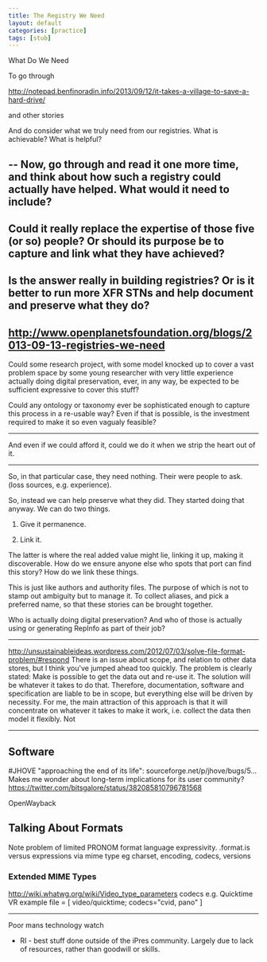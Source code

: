 ```yaml
---
title: The Registry We Need
layout: default
categories: [practice]
tags: [stub]
---
```


What Do We Need

To go through

http://notepad.benfinoradin.info/2013/09/12/it-takes-a-village-to-save-a-hard-drive/

and other stories

And do consider what we truly need from our registries. What is achievable? What is helpful?

--
Now, go through and read it one more time, and think about how such a registry could actually have helped. What would it need to include?
--
Could it really replace the expertise of those five (or so) people? Or should its purpose be to capture and link what they have achieved?
--
Is the answer really in building registries? Or is it better to run more XFR STNs and help document and preserve what they do?
--
http://www.openplanetsfoundation.org/blogs/2013-09-13-registries-we-need
--

Could some research project, with some model knocked up to cover a vast problem space by some young researcher with very little experience actually doing digital preservation, ever, in any way, be expected to be sufficient expressive to cover this stuff?

Could any ontology or taxonomy ever be sophisticated enough to capture this process in a re-usable way? Even if that is possible, is the investment required to make it so even vagualy feasible?

---

And even if we could afford it, could we do it when we strip the heart out of it.

---

So, in that particular case, they need nothing. Their were people to ask. (loss sources, e.g. experience).

So, instead we can help preserve what they did. They started doing that anyway. We can do two things.  

1. Give it permanence.

2. Link it.

The latter is where the real added value might lie, linking it up, making it discoverable. How do we ensure anyone else who spots that port can find this story? How do we link these things.

This is just like authors and authority files. The purpose of which is not to stamp out ambiguity but to manage it. To collect aliases, and pick a preferred name, so that these stories can be brought together.

Who is actually doing digital preservation? And who of those is actually using or generating RepInfo as part of their job?

---
 
http://unsustainableideas.wordpress.com/2012/07/03/solve-file-format-problem/#respond
There is an issue about scope, and relation to other data stores, but I think you've jumped ahead too quickly. The problem is clearly stated: Make is possible to get the data out and re-use it. The solution will be whatever it takes to do that. Therefore, documentation, software and specification are liable to be in scope, but everything else will be driven by necessity. For me, the main attraction of this approach is that it will concentrate on whatever it takes to make it work, i.e. collect the data then model it flexibly. Not 

---

Software
--------

#JHOVE "approaching the end of its life": sourceforge.net/p/jhove/bugs/5… Makes me wonder about long-term implications for its user community?
https://twitter.com/bitsgalore/status/382085810796781568

OpenWayback

Talking About Formats
---------------------
Note problem of limited PRONOM format language expressivity. .format.is versus expressions via mime type eg charset, encoding, codecs, versions

### Extended MIME Types

http://wiki.whatwg.org/wiki/Video_type_parameters
codecs
e.g. Quicktime VR example file = [ video/quicktime; codecs="cvid, pano" ]

---

Poor mans technology watch

* RI - best stuff done outside of the iPres community. Largely due to lack of resources, rather than goodwill or skills.

